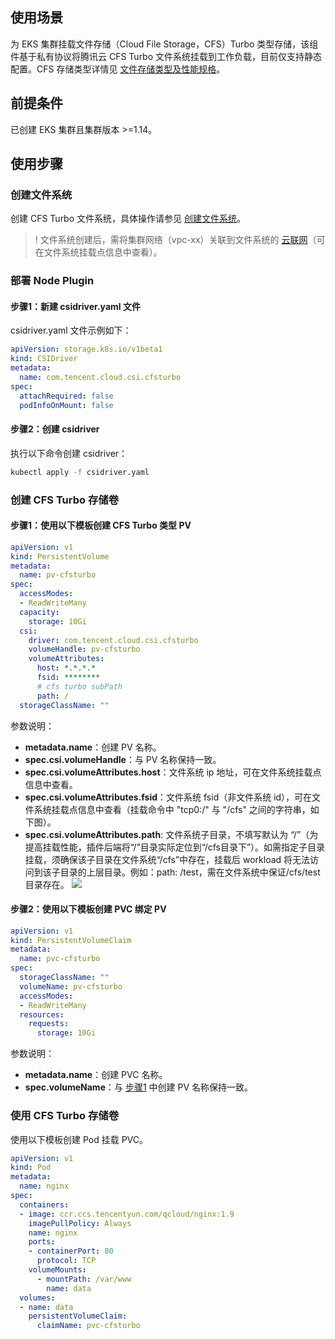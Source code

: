 ## 使用场景 

为 EKS 集群挂载文件存储（Cloud File Storage，CFS）Turbo 类型存储，该组件基于私有协议将腾讯云 CFS Turbo 文件系统挂载到工作负载，目前仅支持静态配置。CFS 存储类型详情见 [文件存储类型及性能规格](https://cloud.tencent.com/document/product/582/38112)。  

## 前提条件

已创建 EKS 集群且集群版本 >=1.14。  

## 使用步骤 

### 创建文件系统

创建 CFS Turbo 文件系统，具体操作请参见 [创建文件系统](https://cloud.tencent.com/document/product/582/9132)。  

>! 文件系统创建后，需将集群网络（vpc-xx）关联到文件系统的 [云联网](https://cloud.tencent.com/document/product/877/18747)（可在文件系统挂载点信息中查看）。  
>

### 部署 Node Plugin

#### 步骤1：新建 csidriver.yaml 文件
csidriver.yaml 文件示例如下：
```yaml
apiVersion: storage.k8s.io/v1beta1
kind: CSIDriver
metadata:
  name: com.tencent.cloud.csi.cfsturbo
spec:
  attachRequired: false
  podInfoOnMount: false
```

#### 步骤2：创建 csidriver
执行以下命令创建 csidriver：
```sh
kubectl apply -f csidriver.yaml
```

### 创建 CFS Turbo 存储卷

#### 步骤1：使用以下模板创建 CFS Turbo 类型 PV[](id:step1)

```yaml
apiVersion: v1
kind: PersistentVolume
metadata:
  name: pv-cfsturbo
spec:
  accessModes:
  - ReadWriteMany
  capacity:
    storage: 10Gi
  csi:
    driver: com.tencent.cloud.csi.cfsturbo
    volumeHandle: pv-cfsturbo
    volumeAttributes: 
      host: *.*.*.*
      fsid: ********
      # cfs turbo subPath
      path: /
  storageClassName: ""
```

参数说明：  
- **metadata.name**：创建 PV 名称。  
- **spec.csi.volumeHandle**：与 PV 名称保持一致。   
- **spec.csi.volumeAttributes.host**：文件系统 ip 地址，可在文件系统挂载点信息中查看。   
- **spec.csi.volumeAttributes.fsid**：文件系统 fsid（非文件系统 id），可在文件系统挂载点信息中查看（挂载命令中 "tcp0:/" 与 "/cfs" 之间的字符串，如下图）。  
- **spec.csi.volumeAttributes.path**: 文件系统子目录，不填写默认为 “/”（为提高挂载性能，插件后端将“/”目录实际定位到“/cfs目录下”）。如需指定子目录挂载，须确保该子目录在文件系统“/cfs”中存在，挂载后 workload 将无法访问到该子目录的上层目录。例如：path: /test，需在文件系统中保证/cfs/test目录存在。
![](https://qcloudimg.tencent-cloud.cn/raw/56b46e1e64fb2531f313da0a61485097.png)

#### 步骤2：使用以下模板创建 PVC 绑定 PV

```yaml
apiVersion: v1
kind: PersistentVolumeClaim
metadata:
  name: pvc-cfsturbo
spec:
  storageClassName: ""
  volumeName: pv-cfsturbo
  accessModes:
  - ReadWriteMany
  resources:
    requests:
      storage: 10Gi
```

参数说明：  
- **metadata.name**：创建 PVC 名称。  
- **spec.volumeName**：与 [步骤1](#step1) 中创建 PV 名称保持一致。  

### 使用 CFS Turbo 存储卷

使用以下模板创建 Pod 挂载 PVC。  

```yaml
apiVersion: v1
kind: Pod
metadata:
  name: nginx 
spec:
  containers:
  - image: ccr.ccs.tencentyun.com/qcloud/nginx:1.9
    imagePullPolicy: Always
    name: nginx
    ports:
    - containerPort: 80
      protocol: TCP
    volumeMounts:
      - mountPath: /var/www
        name: data
  volumes:
  - name: data
    persistentVolumeClaim:
      claimName: pvc-cfsturbo
```

